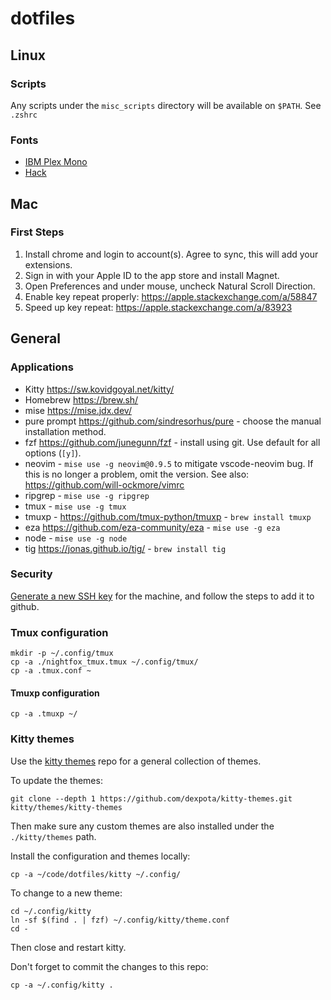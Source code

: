 # dotfiles

## Linux

### Scripts

Any scripts under the `misc_scripts` directory will be available on `$PATH`. See `.zshrc`

### Fonts

- [IBM Plex Mono](https://fonts.google.com/specimen/IBM+Plex+Mono)
- [Hack](https://github.com/ryanoasis/nerd-fonts/tree/master/patched-fonts/Hack)

## Mac

### First Steps

1. Install chrome and login to account(s). Agree to sync, this will add your extensions.
2. Sign in with your Apple ID to the app store and install Magnet.
3. Open Preferences and under mouse, uncheck Natural Scroll Direction.
4. Enable key repeat properly: https://apple.stackexchange.com/a/58847
5. Speed up key repeat: https://apple.stackexchange.com/a/83923

## General

### Applications

- Kitty https://sw.kovidgoyal.net/kitty/
- Homebrew https://brew.sh/
- mise https://mise.jdx.dev/
- pure prompt https://github.com/sindresorhus/pure - choose the manual installation method.
- fzf https://github.com/junegunn/fzf - install using git. Use default for all options (`[y]`).
- neovim - `mise use -g neovim@0.9.5` to mitigate vscode-neovim bug. If this is no longer a problem, omit the version. See also: https://github.com/will-ockmore/vimrc
- ripgrep - `mise use -g ripgrep`
- tmux - `mise use -g tmux`
- tmuxp - https://github.com/tmux-python/tmuxp - `brew install tmuxp`
- eza https://github.com/eza-community/eza - `mise use -g eza`
- node - `mise use -g node`
- tig https://jonas.github.io/tig/ - `brew install tig`

### Security

[Generate a new SSH key](https://help.github.com/enterprise/2.12/user/articles/generating-a-new-ssh-key-and-adding-it-to-the-ssh-agent/) for the machine, and follow the steps to add it to github.

### Tmux configuration

```
mkdir -p ~/.config/tmux
cp -a ./nightfox_tmux.tmux ~/.config/tmux/
cp -a .tmux.conf ~
```

#### Tmuxp configuration

```
cp -a .tmuxp ~/
```

### Kitty themes

Use the [kitty themes](https://github.com/dexpota/kitty-themes) repo for a general collection of themes.

To update the themes:

```
git clone --depth 1 https://github.com/dexpota/kitty-themes.git kitty/themes/kitty-themes
```

Then make sure any custom themes are also installed under the `./kitty/themes` path.

Install the configuration and themes locally:

```
cp -a ~/code/dotfiles/kitty ~/.config/
```

To change to a new theme:

```
cd ~/.config/kitty
ln -sf $(find . | fzf) ~/.config/kitty/theme.conf
cd -
```

Then close and restart kitty.

Don't forget to commit the changes to this repo:

```
cp -a ~/.config/kitty .
```
